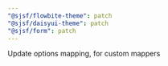 ```yaml
---
"@sjsf/flowbite-theme": patch
"@sjsf/daisyui-theme": patch
"@sjsf/form": patch
---
```


Update options mapping, for custom mappers
